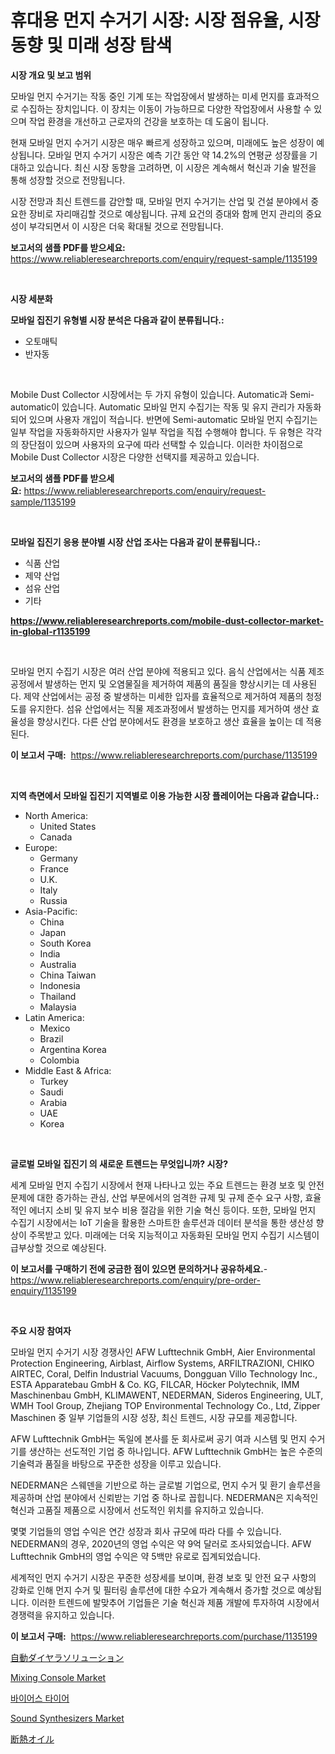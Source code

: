 <p><h1>휴대용 먼지 수거기 시장: 시장 점유율, 시장 동향 및 미래 성장 탐색</h1></p><p><strong>시장 개요 및 보고 범위</strong></p>
<p><p>모바일 먼지 수거기는 작동 중인 기계 또는 작업장에서 발생하는 미세 먼지를 효과적으로 수집하는 장치입니다. 이 장치는 이동이 가능하므로 다양한 작업장에서 사용할 수 있으며 작업 환경을 개선하고 근로자의 건강을 보호하는 데 도움이 됩니다. </p><p>현재 모바일 먼지 수거기 시장은 매우 빠르게 성장하고 있으며, 미래에도 높은 성장이 예상됩니다. 모바일 먼지 수거기 시장은 예측 기간 동안 약 14.2%의 연평균 성장률을 기대하고 있습니다. 최신 시장 동향을 고려하면, 이 시장은 계속해서 혁신과 기술 발전을 통해 성장할 것으로 전망됩니다. </p><p>시장 전망과 최신 트렌드를 감안할 때, 모바일 먼지 수거기는 산업 및 건설 분야에서 중요한 장비로 자리매김할 것으로 예상됩니다. 규제 요건의 증대와 함께 먼지 관리의 중요성이 부각되면서 이 시장은 더욱 확대될 것으로 전망됩니다.</p></p>
<p><strong>보고서의 샘플 PDF를 받으세요:</strong> <a href="https://www.reliableresearchreports.com/enquiry/request-sample/1135199">https://www.reliableresearchreports.com/enquiry/request-sample/1135199</a></p>
<p>&nbsp;</p>
<p><strong>시장 세분화</strong></p>
<p><strong>모바일 집진기 유형별 시장 분석은 다음과 같이 분류됩니다.:</strong></p>
<p><ul><li>오토매틱</li><li>반자동</li></ul></p>
<p>&nbsp;</p>
<p><p>Mobile Dust Collector 시장에서는 두 가지 유형이 있습니다. Automatic과 Semi-automatic이 있습니다. Automatic 모바일 먼지 수집기는 작동 및 유지 관리가 자동화되어 있으며 사용자 개입이 적습니다. 반면에 Semi-automatic 모바일 먼지 수집기는 일부 작업을 자동화하지만 사용자가 일부 작업을 직접 수행해야 합니다. 두 유형은 각각의 장단점이 있으며 사용자의 요구에 따라 선택할 수 있습니다. 이러한 차이점으로 Mobile Dust Collector 시장은 다양한 선택지를 제공하고 있습니다.</p></p>
<p><strong>보고서의 샘플 PDF를 받으세요:</strong>&nbsp;<a href="https://www.reliableresearchreports.com/enquiry/request-sample/1135199">https://www.reliableresearchreports.com/enquiry/request-sample/1135199</a></p>
<p>&nbsp;</p>
<p><strong> 모바일 집진기 응용 분야별 시장 산업 조사는 다음과 같이 분류됩니다.:</strong></p>
<p><ul><li>식품 산업</li><li>제약 산업</li><li>섬유 산업</li><li>기타</li></ul></p>
<p><strong><a href="https://www.reliableresearchreports.com/mobile-dust-collector-market-in-global-r1135199">https://www.reliableresearchreports.com/mobile-dust-collector-market-in-global-r1135199</a></strong></p>
<p>&nbsp;</p>
<p><p>모바일 먼지 수집기 시장은 여러 산업 분야에 적용되고 있다. 음식 산업에서는 식품 제조 공정에서 발생하는 먼지 및 오염물질을 제거하여 제품의 품질을 향상시키는 데 사용된다. 제약 산업에서는 공정 중 발생하는 미세한 입자를 효율적으로 제거하여 제품의 청정도를 유지한다. 섬유 산업에서는 직물 제조과정에서 발생하는 먼지를 제거하여 생산 효율성을 향상시킨다. 다른 산업 분야에서도 환경을 보호하고 생산 효율을 높이는 데 적용된다.</p></p>
<p><strong>이 보고서 구매:</strong>&nbsp; <a href="https://www.reliableresearchreports.com/purchase/1135199">https://www.reliableresearchreports.com/purchase/1135199</a></p>
<p>&nbsp;</p>
<p><strong>지역 측면에서 모바일 집진기 지역별로 이용 가능한 시장 플레이어는 다음과 같습니다.:</strong></p>
<p><ul>
    <li>
        North America:
        <ul>
            <li>United States</li>
            <li>Canada</li>
        </ul>
    </li>
    <li>
        Europe:
        <ul>
            <li>Germany</li>
            <li>France</li>
            <li>U.K.</li>
            <li>Italy</li>
            <li>Russia</li>
        </ul>
    </li>
    <li>
        Asia-Pacific:
        <ul>
            <li>China</li>
            <li>Japan</li>
            <li>South Korea</li>
            <li>India</li>
            <li>Australia</li>
            <li>China Taiwan</li>
            <li>Indonesia</li>
            <li>Thailand</li>
            <li>Malaysia</li>
        </ul>
    </li>
    <li>
        Latin America:
        <ul>
            <li>Mexico</li>
            <li>Brazil</li>
            <li>Argentina Korea</li>
            <li>Colombia</li>
        </ul>
    </li>
    <li>
        Middle East & Africa:
        <ul>
            <li>Turkey</li>
            <li>Saudi</li>
            <li>Arabia</li>
            <li>UAE</li>
            <li>Korea</li>
        </ul>
    </li>
    </ul></p>
<p>&nbsp;</p>
<p><strong>글로벌 모바일 집진기 의 새로운 트렌드는 무엇입니까? 시장?</strong></p>
<p><p>세계 모바일 먼지 수집기 시장에서 현재 나타나고 있는 주요 트렌드는 환경 보호 및 안전 문제에 대한 증가하는 관심, 산업 부문에서의 엄격한 규제 및 규제 준수 요구 사항, 효율적인 에너지 소비 및 유지 보수 비용 절감을 위한 기술 혁신 등이다. 또한, 모바일 먼지 수집기 시장에서는 IoT 기술을 활용한 스마트한 솔루션과 데이터 분석을 통한 생산성 향상이 주목받고 있다. 미래에는 더욱 지능적이고 자동화된 모바일 먼지 수집기 시스템이 급부상할 것으로 예상된다.</p></p>
<p><strong>이 보고서를 구매하기 전에 궁금한 점이 있으면 문의하거나 공유하세요.</strong>- <a href="https://www.reliableresearchreports.com/enquiry/pre-order-enquiry/1135199">https://www.reliableresearchreports.com/enquiry/pre-order-enquiry/1135199</a></p>
<p>&nbsp;</p>
<p><strong>주요 시장 참여자</strong></p>
<p><p>모바일 먼지 수거기 시장 경쟁사인 AFW Lufttechnik GmbH, Aier Environmental Protection Engineering, Airblast, Airflow Systems, ARFILTRAZIONI, CHIKO AIRTEC, Coral, Delfin Industrial Vacuums, Dongguan Villo Technology Inc., ESTA Apparatebau GmbH & Co. KG, FILCAR, Höcker Polytechnik, IMM Maschinenbau GmbH, KLIMAWENT, NEDERMAN, Sideros Engineering, ULT, WMH Tool Group, Zhejiang TOP Environmental Technology Co., Ltd, Zipper Maschinen 중 일부 기업들의 시장 성장, 최신 트렌드, 시장 규모를 제공합니다. </p><p>AFW Lufttechnik GmbH는 독일에 본사를 둔 회사로써 공기 여과 시스템 및 먼지 수거기를 생산하는 선도적인 기업 중 하나입니다. AFW Lufttechnik GmbH는 높은 수준의 기술력과 품질을 바탕으로 꾸준한 성장을 이루고 있습니다.</p><p>NEDERMAN은 스웨덴을 기반으로 하는 글로벌 기업으로, 먼지 수거 및 환기 솔루션을 제공하며 산업 분야에서 신뢰받는 기업 중 하나로 꼽힙니다. NEDERMAN은 지속적인 혁신과 고품질 제품으로 시장에서 선도적인 위치를 유지하고 있습니다.</p><p>몇몇 기업들의 영업 수익은 연간 성장과 회사 규모에 따라 다를 수 있습니다. NEDERMAN의 경우, 2020년의 영업 수익은 약 9억 달러로 조사되었습니다. AFW Lufttechnik GmbH의 영업 수익은 약 5백만 유로로 집계되었습니다.</p><p>세계적인 먼지 수거기 시장은 꾸준한 성장세를 보이며, 환경 보호 및 안전 요구 사항의 강화로 인해 먼지 수거 및 필터링 솔루션에 대한 수요가 계속해서 증가할 것으로 예상됩니다. 이러한 트렌드에 발맞추어 기업들은 기술 혁신과 제품 개발에 투자하여 시장에서 경쟁력을 유지하고 있습니다.</p></p>
<p><strong>이 보고서 구매:</strong>&nbsp;&nbsp;<a href="https://www.reliableresearchreports.com/purchase/1135199">https://www.reliableresearchreports.com/purchase/1135199</a></p>
<p><p><a href="https://medium.com/@aaronanfotrrd897367/%E3%82%AA%E3%83%BC%E3%83%88%E3%83%80%E3%82%A4%E3%83%A9%E3%83%BC%E3%82%BD%E3%83%AA%E3%83%A5%E3%83%BC%E3%82%B7%E3%83%A7%E3%83%B3%E5%B8%82%E5%A0%B4-2031%E5%B9%B4%E3%81%BE%E3%81%A7%E3%81%AE%E3%83%88%E3%83%AC%E3%83%B3%E3%83%89-%E4%BA%88%E6%B8%AC-%E7%AB%B6%E4%BA%89%E5%88%86%E6%9E%90-021615d00c14">自動ダイヤラソリューション</a></p><p><a href="https://github.com/dx0328/Market-Research-Report-List-2/blob/main/mixing-console-market.md">Mixing Console Market</a></p><p><a href="https://github.com/fernandotryO5lson96765/Market-Research-Report-List-1/blob/main/408430026612.md">바이어스 타이어</a></p><p><a href="https://github.com/Glendatilghmankmgz0rbhwpy/Market-Research-Report-List-2/blob/main/sound-synthesizers-market.md">Sound Synthesizers Market</a></p><p><a href="https://github.com/EmoryYundt1935/Market-Research-Report-List-1/blob/main/217076528955.md">断熱オイル</a></p></p>